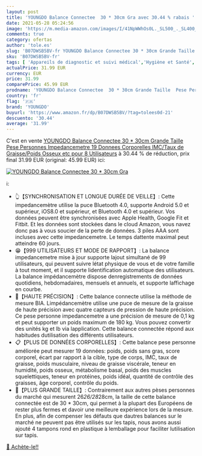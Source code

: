 ```yaml
---
layout: post
title: 'YOUNGDO Balance Connectee  30 * 30cm Gra avec 30.44 % rabais '
date: 2021-05-28 05:24:56
image: 'https://m.media-amazon.com/images/I/41NpWWhOs0L._SL500_._SL400_.jpg'
comments: true
category: ofertas
author: 'tole.es'
slug: 'B07DWSB5BV-fr YOUNGDO Balance Connectee 30 * 30cm Grande Taille Pese...'
sku: 'B07DWSB5BV-fr'
tags: [ 'Appareils de diagnostic et suivi médical','Hygiène et Santé','Impédancemètres','Matériel et fournitures médicales','youngdo', ]
actualPrice: 31.99 EUR
currency: EUR
price: 31.99
comparePrice: 45.99 EUR
prodname: 'YOUNGDO Balance Connectee  30 * 30cm Grande Taille  Pese Personnes Impedancemetre 19 Donnees Corporelles  IMC/Taux de Graisse/Poids Osseux  etc   pour 8 Utilisateurs'
country: 'fr'
flag: '🇫🇷'
brand: 'YOUNGDO'
buyurl: 'https://www.amazon.fr/dp/B07DWSB5BV/?tag=tolees0d-21'
descuento: '30.44'
average: '31.99'
---
```


C'est en vente [YOUNGDO Balance Connectee  30 * 30cm Grande Taille  Pese Personnes Impedancemetre 19 Donnees Corporelles  IMC/Taux de Graisse/Poids Osseux  etc   pour 8 Utilisateurs](https://www.amazon.fr/dp/B07DWSB5BV/?tag=tolees0d-21)  à  30.44 % de réduction, prix final  31.99 EUR (original: 45.99 EUR) ici:

[![YOUNGDO Balance Connectee  30 * 30cm Gra](https://m.media-amazon.com/images/I/41NpWWhOs0L._SL500_._SL400_.jpg)](https://www.amazon.fr/dp/B07DWSB5BV/?tag=tolees0d-21)

ℹ️:

- 👆【SYNCHRONISATION ET LONGUE DURÉE DE VEILLE】: Cette impedancemètre utilise la puce Bluetooth 4.0, supporte Android 5.0 et supérieur, iOS8.0 et supérieur, et Bluetooth 4.0 et supérieur. Vos données peuvent être synchronisées avec Apple Health, Google Fit et Fitbit. Et les données sont stockées dans le cloud Amazon, vous navez donc pas à vous soucier de la perte de données. 3 piles AAA sont incluses avec cette impedancemetre. Le temps dattente maximal peut atteindre 60 jours.
- 😁【999 UTILISATEURS ET MODE DE RAPPORT】: La balance impedancemetre mise à jour supporte lajout simultané de 99 utilisateurs, qui peuvent suivre létat physique de vous et de votre famille à tout moment, et il supporte lidentification automatique des utilisateurs. La balance impédancemètre dispose denregistrements de données quotidiens, hebdomadaires, mensuels et annuels, et supporte laffichage en courbe.
- 🎯【HAUTE PRÉCISION】: Cette balance connecte utilise la méthode de mesure BIA. Limpédancemètre utilise une puce de mesure de la graisse de haute précision avec quatre capteurs de pression de haute précision. Ce pese personne impedancemetre a une précision de mesure de 0,1 kg et peut supporter un poids maximum de 180 kg. Vous pouvez convertir des unités kg et lb via lapplication. Cette balance connectée répond aux habitudes dutilisation des différents utilisateurs.
- 📋【PLUS DE DONNÉES CORPORELLES】: Cette balance pese personne améliorée peut mesurer 19 données: poids, poids sans gras, score corporel, écart par rapport à la cible, type de corps, IMC, taux de graisse, poids musculaire, niveau de graisse viscérale, teneur en humidité, poids osseux, métabolisme basal, poids des muscles squelettiques, teneur en protéines, poids idéal, quantité de contrôle des graisses, âge corporel, contrôle du poids.
- 👣【PLUS GRANDE TAILLE】: Contrairement aux autres pèses personnes du marché qui mesurent 26*26/28*28cm, la taille de cette balance connectée est de 30 * 30cm, qui permet à la plupart des Européens de rester plus fermes et davoir une meilleure expérience lors de la mesure. En plus, afin de compenser les défauts que dautres balances sur le marché ne peuvent pas être utilisés sur les tapis, nous avons aussi ajouté 4 tampons rond en plastique à lemballage pour faciliter lutilisation sur tapis.

[🛒 Achète-le!!](https://www.amazon.fr/dp/B07DWSB5BV/?tag=tolees0d-21)
